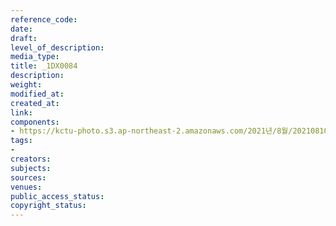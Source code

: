 ```yaml
---
reference_code: 
date: 
draft: 
level_of_description: 
media_type: 
title: _1DX0084
description: 
weight: 
modified_at: 
created_at: 
link: 
components:
- https://kctu-photo.s3.ap-northeast-2.amazonaws.com/2021년/8월/20210810_2021년+22기+민주노총+중앙통일선봉대+발대식/_1DX0084.jpg
tags:
- 
creators: 
subjects: 
sources: 
venues: 
public_access_status: 
copyright_status: 
---
```

